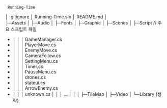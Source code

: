      Running-Time
   │  .gitignore
   │  Running-Time.sln
   │  README.md
   │  
   ├─Assets
    │  ├─Audio
    │  ├─Fonts
    │  ├─Graphic
    │  ├─Scenes
    │  ├─Script               // 주요 스크립트 파일
-    │  │  │  GameManager.cs
-    │  │  │  PlayerMove.cs
-    │  │  │  EnemyMove.cs
-    │  │  │  CameraFollow.cs
-    │  │  │  SettingMenu.cs
-    │  │  │  Timer.cs
-    │  │  │  PauseMenu.cs
-    │  │  │  drones.cs
-    │  │  │  stateui.cs
-    │  │  │  ArrowEnemy.cs
-    │  │  │  unknown.cs 
     │  │  │  ...
     │  │
     │  ├─TileMap
     │  ├─Video
     │
     └─Library (생략)   

